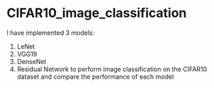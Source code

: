 # CIFAR10_image_classification

I have implemented 3 models: 
1. LeNet
2. VGG19
3. DenseNet
4. Residual Network
to perform image classification on the CIFAR10 dataset and compare the performance of each model
